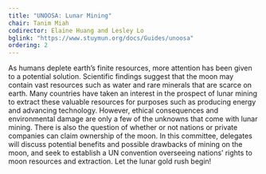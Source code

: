 ```yaml
---
title: "UNOOSA: Lunar Mining"
chair: Tanim Miah
codirector: Elaine Huang and Lesley Lo
bglink: "https://www.stuymun.org/docs/Guides/unoosa"
ordering: 2
---
```

As humans deplete earth’s finite resources, more attention has been given to a potential solution. Scientific findings suggest that the moon may contain vast resources such as water and rare minerals that are scarce on earth. Many countries have taken an interest in the prospect of lunar mining to extract these valuable resources for purposes such as producing energy and advancing technology. However, ethical consequences and environmental damage are only a few of the unknowns that come with lunar mining. There is also the question of whether or not nations or private companies can claim ownership of the moon. In this committee, delegates will discuss potential benefits and possible drawbacks of mining on the moon, and seek to establish a UN convention overseeing nations’ rights to moon resources and extraction. Let the lunar gold rush begin!
